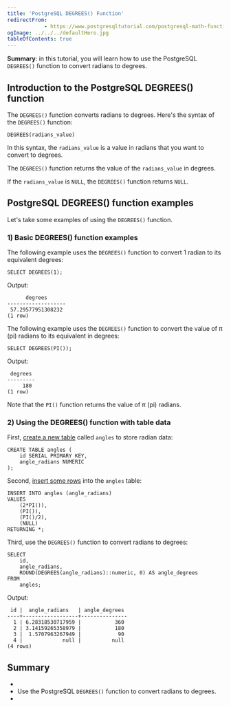 ```yaml
---
title: 'PostgreSQL DEGREES() Function'
redirectFrom: 
            - https://www.postgresqltutorial.com/postgresql-math-functions/postgresql-degrees/
ogImage: ../../../defaultHero.jpg
tableOfContents: true
---
```

<!-- wp:paragraph -->

**Summary**: in this tutorial, you will learn how to use the PostgreSQL `DEGREES()` function to convert radians to degrees.

<!-- /wp:paragraph -->

<!-- wp:heading -->

## Introduction to the PostgreSQL DEGREES() function

<!-- /wp:heading -->

<!-- wp:paragraph -->

The `DEGREES()` function converts radians to degrees. Here's the syntax of the `DEGREES()` function:

<!-- /wp:paragraph -->

<!-- wp:code {"language":"sql"} -->

```
DEGREES(radians_value)
```

<!-- /wp:code -->

<!-- wp:paragraph -->

In this syntax, the `radians_value` is a value in radians that you want to convert to degrees.

<!-- /wp:paragraph -->

<!-- wp:paragraph -->

The `DEGREES()` function returns the value of the `radians_value` in degrees.

<!-- /wp:paragraph -->

<!-- wp:paragraph -->

If the `radians_value` is `NULL`, the `DEGREES()` function returns `NULL`.

<!-- /wp:paragraph -->

<!-- wp:heading -->

## PostgreSQL DEGREES() function examples

<!-- /wp:heading -->

<!-- wp:paragraph -->

Let's take some examples of using the `DEGREES()` function.

<!-- /wp:paragraph -->

<!-- wp:heading {"level":3} -->

### 1) Basic DEGREES() function examples

<!-- /wp:heading -->

<!-- wp:paragraph -->

The following example uses the `DEGREES()` function to convert 1 radian to its equivalent degrees:

<!-- /wp:paragraph -->

<!-- wp:code {"language":"sql"} -->

```
SELECT DEGREES(1);
```

<!-- /wp:code -->

<!-- wp:paragraph -->

Output:

<!-- /wp:paragraph -->

<!-- wp:code {"language":"sql"} -->

```
      degrees
-------------------
 57.29577951308232
(1 row)
```

<!-- /wp:code -->

<!-- wp:paragraph -->

The following example uses the `DEGREES()` function to convert the value of π (pi) radians to its equivalent in degrees:

<!-- /wp:paragraph -->

<!-- wp:code {"language":"sql"} -->

```
SELECT DEGREES(PI());
```

<!-- /wp:code -->

<!-- wp:paragraph -->

Output:

<!-- /wp:paragraph -->

<!-- wp:code {"language":"sql"} -->

```
 degrees
---------
     180
(1 row)
```

<!-- /wp:code -->

<!-- wp:paragraph -->

Note that the `PI()` function returns the value of π (pi) radians.

<!-- /wp:paragraph -->

<!-- wp:heading {"level":3} -->

### 2) Using the DEGREES() function with table data

<!-- /wp:heading -->

<!-- wp:paragraph -->

First, [create a new table](https://www.postgresqltutorial.com/postgresql-tutorial/postgresql-create-table/) called `angles` to store radian data:

<!-- /wp:paragraph -->

<!-- wp:code {"language":"sql"} -->

```
CREATE TABLE angles (
    id SERIAL PRIMARY KEY,
    angle_radians NUMERIC
);
```

<!-- /wp:code -->

<!-- wp:paragraph -->

Second, [insert some rows](https://www.postgresqltutorial.com/postgresql-tutorial/postgresql-insert/) into the `angles` table:

<!-- /wp:paragraph -->

<!-- wp:code {"language":"sql"} -->

```
INSERT INTO angles (angle_radians)
VALUES
    (2*PI()),
    (PI()),
    (PI()/2),
    (NULL)
RETURNING *;
```

<!-- /wp:code -->

<!-- wp:paragraph -->

Third, use the `DEGREES()` function to convert radians to degrees:

<!-- /wp:paragraph -->

<!-- wp:code {"language":"sql"} -->

```
SELECT
    id,
    angle_radians,
    ROUND(DEGREES(angle_radians)::numeric, 0) AS angle_degrees
FROM
    angles;
```

<!-- /wp:code -->

<!-- wp:paragraph -->

Output:

<!-- /wp:paragraph -->

<!-- wp:code {"language":"sql"} -->

```
 id |  angle_radians   | angle_degrees
----+------------------+---------------
  1 | 6.28318530717959 |           360
  2 | 3.14159265358979 |           180
  3 |  1.5707963267949 |            90
  4 |             null |          null
(4 rows)
```

<!-- /wp:code -->

<!-- wp:heading -->

## Summary

<!-- /wp:heading -->

<!-- wp:list -->

- <!-- wp:list-item -->
- Use the PostgreSQL `DEGREES()` function to convert radians to degrees.
- <!-- /wp:list-item -->

<!-- /wp:list -->
